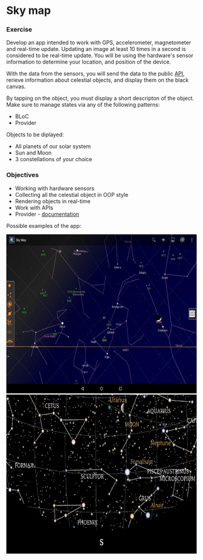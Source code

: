 # Sky map

### Exercise 

Develop an app intended to work with GPS, accelerometer, magnetometer and real-time update. Updating an image at least 10 times in a second is considered to be real-time update.
You will be using the hardware's sensor information to determine your location, and position of the device.

With the data from the sensors, you will send the data to the public [API](https://google.com), rerieve information about celestial objects, and display them on the black canvas.

By tapping on the object, you must display a short descripton of the object.
Make sure to manage states via any of the following patterns:

- BLoC
- Provider

Objects to be diplayed:

- All planets of our solar system
- Sun and Moon
- 3 constellations of  your choice

### Objectives

- Working with hardware sensors
- Collecting all the celestial object in OOP style
- Rendering objects in real-time
- Work with APIs
- Provider - [documentation](https://pub.dev/packages/provider)

Possible examples of the app:

<center>

<img src="https://github.com/alem-01/alem_public/blob/master/resources/skyMap.01.jpg?raw=true" style = "width: 840px !important; height: 420px !important;"/>

</center>

<center>

<img src="https://github.com/alem-01/alem_public/blob/master/resources/skyMap.02.png?raw=true" style = "width: 840px !important; height: 420px !important;"/>
</center>
